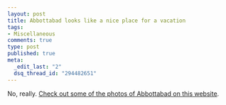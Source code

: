 ```yaml
--- 
layout: post
title: Abbottabad looks like a nice place for a vacation
tags: 
- Miscellaneous
comments: true
type: post
published: true
meta: 
  _edit_last: "2"
  dsq_thread_id: "294482651"
---
```

No, really. <a href="http://abbottabad-pakistan.com/">Check out some of the photos of Abbottabad on this website</a>.

